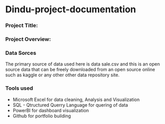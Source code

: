 # Dindu-project-documentation

### Project Title: 

### Project Overview: 

### Data Sorces
The primary source of data used here is data sale.csv and this is an open source data that can be freely downloaded from an open source online such as kaggle or any other other data repository site.

### Tools used
- Microsoft Excel for data cleaning, Analysis and Visualization
- SQL - Qtructured Querry Language for quering of data
- PowerBI for dashboard visualization
- Github for portfolio building
